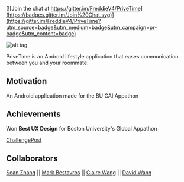 [![Join the chat at https://gitter.im/FreddieV4/PriveTime](https://badges.gitter.im/Join%20Chat.svg)](https://gitter.im/FreddieV4/PriveTime?utm_source=badge&utm_medium=badge&utm_campaign=pr-badge&utm_content=badge)

![alt tag](http://fjv4.com/img/portfolio/privetimebanner.png)

PriveTime is an Android lifestyle application that eases communication between you and your roommate.

## Motivation
An Android application made for the BU GAI Appathon

## Achievements
Won **Best UX Design** for Boston University's Global Appathon

[ChallengePost](http://2gaiappathon.challengepost.com/submissions)

## Collaborators

[Sean Zhang](https://github.com/puzzledsean) || [Mark Bestavros](https://github.com/Markouka) 
|| [Claire Wang](https://github.com/clairew) || [David Wang](https://github.com/davidwang830)
